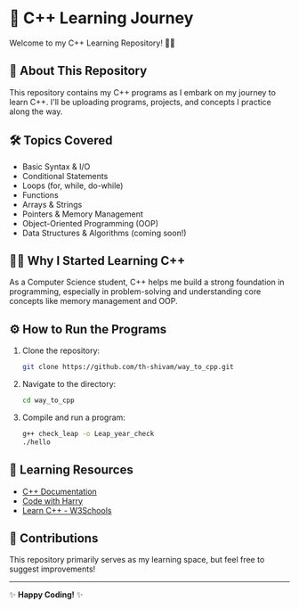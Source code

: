 # 🚀 C++ Learning Journey

Welcome to my C++ Learning Repository! 👨‍💻

## 📖 About This Repository
This repository contains my C++ programs as I embark on my journey to learn C++. I'll be uploading programs, projects, and concepts I practice along the way.

## 🛠️ Topics Covered
- Basic Syntax & I/O
- Conditional Statements
- Loops (for, while, do-while)
- Functions
- Arrays & Strings
- Pointers & Memory Management
- Object-Oriented Programming (OOP)
- Data Structures & Algorithms (coming soon!)

## 🧑‍💻 Why I Started Learning C++
As a Computer Science student, C++ helps me build a strong foundation in programming, especially in problem-solving and understanding core concepts like memory management and OOP.


## ⚙️ How to Run the Programs
1. Clone the repository:  
    ```bash
    git clone https://github.com/th-shivam/way_to_cpp.git
    ```
2. Navigate to the directory:  
    ```bash
    cd way_to_cpp
    ```
3. Compile and run a program:  
    ```bash
    g++ check_leap -o Leap_year_check
    ./hello
    ```

## 🌱 Learning Resources
- [C++ Documentation](https://cplusplus.com/)
- [Code with Harry](https://www.codewithharry.com/)
- [Learn C++ - W3Schools](https://www.w3schools.com/cpp/)

## 🤝 Contributions
This repository primarily serves as my learning space, but feel free to suggest improvements!

---

✨ **Happy Coding!** ✨


